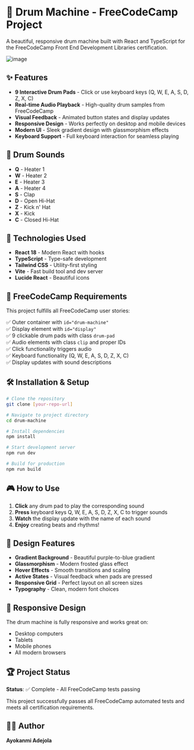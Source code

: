 # 🥁 Drum Machine - FreeCodeCamp Project

A beautiful, responsive drum machine built with React and TypeScript for the FreeCodeCamp Front End Development Libraries certification.

![image](https://github.com/user-attachments/assets/99588886-daed-45e8-af3d-79e83203066c)

## ✨ Features

- **9 Interactive Drum Pads** - Click or use keyboard keys (Q, W, E, A, S, D, Z, X, C)
- **Real-time Audio Playback** - High-quality drum samples from FreeCodeCamp
- **Visual Feedback** - Animated button states and display updates
- **Responsive Design** - Works perfectly on desktop and mobile devices
- **Modern UI** - Sleek gradient design with glassmorphism effects
- **Keyboard Support** - Full keyboard interaction for seamless playing

## 🎵 Drum Sounds

- **Q** - Heater 1
- **W** - Heater 2  
- **E** - Heater 3
- **A** - Heater 4
- **S** - Clap
- **D** - Open Hi-Hat
- **Z** - Kick n' Hat
- **X** - Kick
- **C** - Closed Hi-Hat

## 🚀 Technologies Used

- **React 18** - Modern React with hooks
- **TypeScript** - Type-safe development
- **Tailwind CSS** - Utility-first styling
- **Vite** - Fast build tool and dev server
- **Lucide React** - Beautiful icons

## 🎯 FreeCodeCamp Requirements

This project fulfills all FreeCodeCamp user stories:

✅ Outer container with `id="drum-machine"`  
✅ Display element with `id="display"`  
✅ 9 clickable drum pads with class `drum-pad`  
✅ Audio elements with class `clip` and proper IDs  
✅ Click functionality triggers audio  
✅ Keyboard functionality (Q, W, E, A, S, D, Z, X, C)  
✅ Display updates with sound descriptions  

## 🛠️ Installation & Setup

```bash
# Clone the repository
git clone [your-repo-url]

# Navigate to project directory
cd drum-machine

# Install dependencies
npm install

# Start development server
npm run dev

# Build for production
npm run build
```

## 🎮 How to Use

1. **Click** any drum pad to play the corresponding sound
2. **Press** keyboard keys Q, W, E, A, S, D, Z, X, C to trigger sounds
3. **Watch** the display update with the name of each sound
4. **Enjoy** creating beats and rhythms!

## 🎨 Design Features

- **Gradient Background** - Beautiful purple-to-blue gradient
- **Glassmorphism** - Modern frosted glass effect
- **Hover Effects** - Smooth transitions and scaling
- **Active States** - Visual feedback when pads are pressed
- **Responsive Grid** - Perfect layout on all screen sizes
- **Typography** - Clean, modern font choices

## 📱 Responsive Design

The drum machine is fully responsive and works great on:
- Desktop computers
- Tablets
- Mobile phones
- All modern browsers

## 🏆 Project Status

**Status**: ✅ Complete - All FreeCodeCamp tests passing

This project successfully passes all FreeCodeCamp automated tests and meets all certification requirements.

## 👨‍💻 Author

**Ayokanmi Adejola**

